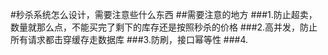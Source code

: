 #秒杀系统怎么设计，需要注意些什么东西
##需要注意的地方
###1.防止超卖，数量就那么点，不能买完了剩下的库存还是按照秒杀的价格
###2.高并发，防止所有请求都击穿缓存走数据库
###3.防刷，接口幂等性
###4.